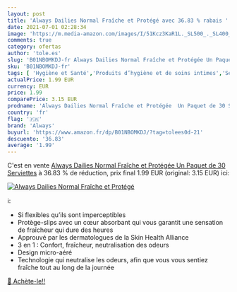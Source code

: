 ```yaml
---
layout: post
title: 'Always Dailies Normal Fraîche et Protégé avec 36.83 % rabais '
date: 2021-07-01 02:28:34
image: 'https://m.media-amazon.com/images/I/51Kcz3KaR1L._SL500_._SL400_.jpg'
comments: true
category: ofertas
author: 'tole.es'
slug: 'B01NBOMKDJ-fr Always Dailies Normal Fraîche et Protégée Un Paquet de 30...'
sku: 'B01NBOMKDJ-fr'
tags: [ 'Hygiène et Santé','Produits d’hygiène et de soins intimes','Serviettes hygièniques','always', ]
actualPrice: 1.99 EUR
currency: EUR
price: 1.99
comparePrice: 3.15 EUR
prodname: 'Always Dailies Normal Fraîche et Protégée  Un Paquet de 30 Serviettes'
country: 'fr'
flag: '🇫🇷'
brand: 'Always'
buyurl: 'https://www.amazon.fr/dp/B01NBOMKDJ/?tag=tolees0d-21'
descuento: '36.83'
average: '1.99'
---
```


C'est en vente [Always Dailies Normal Fraîche et Protégée  Un Paquet de 30 Serviettes](https://www.amazon.fr/dp/B01NBOMKDJ/?tag=tolees0d-21)  à  36.83 % de réduction, prix final  1.99 EUR (original: 3.15 EUR) ici:

[![Always Dailies Normal Fraîche et Protégé](https://m.media-amazon.com/images/I/51Kcz3KaR1L._SL500_._SL400_.jpg)](https://www.amazon.fr/dp/B01NBOMKDJ/?tag=tolees0d-21)

ℹ️:

- Si flexibles qu’ils sont imperceptibles
- Protège-slips avec un cœur absorbant qui vous garantit une sensation de fraîcheur qui dure des heures
- Approuvé par les dermatologues de la Skin Health Alliance
- 3 en 1 : Confort, fraîcheur, neutralisation des odeurs
- Design micro-aéré
- Technologie qui neutralise les odeurs, afin que vous vous sentiez fraîche tout au long de la journée

[🛒 Achète-le!!](https://www.amazon.fr/dp/B01NBOMKDJ/?tag=tolees0d-21)
